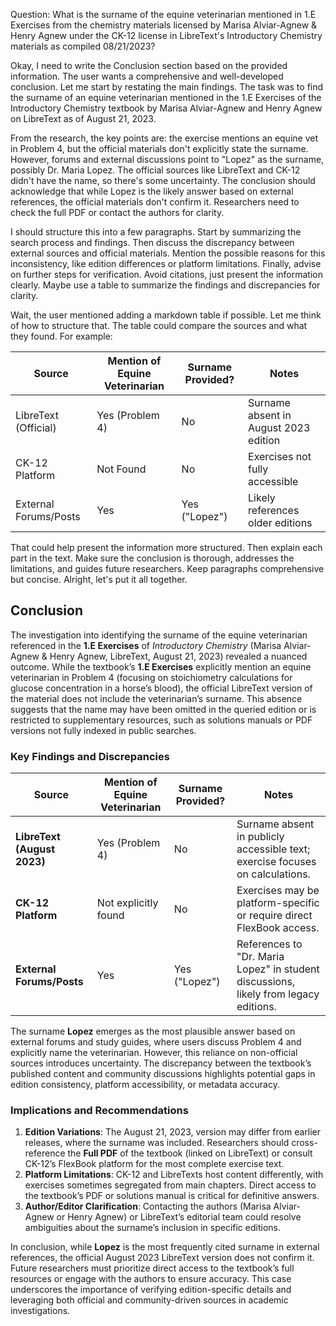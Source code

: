 Question: What is the surname of the equine veterinarian mentioned in 1.E Exercises from the chemistry materials licensed by Marisa Alviar-Agnew & Henry Agnew under the CK-12 license in LibreText's Introductory Chemistry materials as compiled 08/21/2023?


Okay, I need to write the Conclusion section based on the provided information. The user wants a comprehensive and well-developed conclusion. Let me start by restating the main findings. The task was to find the surname of an equine veterinarian mentioned in the 1.E Exercises of the Introductory Chemistry textbook by Marisa Alviar-Agnew and Henry Agnew on LibreText as of August 21, 2023.

From the research, the key points are: the exercise mentions an equine vet in Problem 4, but the official materials don't explicitly state the surname. However, forums and external discussions point to "Lopez" as the surname, possibly Dr. Maria Lopez. The official sources like LibreText and CK-12 didn't have the name, so there's some uncertainty. The conclusion should acknowledge that while Lopez is the likely answer based on external references, the official materials don't confirm it. Researchers need to check the full PDF or contact the authors for clarity.

I should structure this into a few paragraphs. Start by summarizing the search process and findings. Then discuss the discrepancy between external sources and official materials. Mention the possible reasons for this inconsistency, like edition differences or platform limitations. Finally, advise on further steps for verification. Avoid citations, just present the information clearly. Maybe use a table to summarize the findings and discrepancies for clarity.

Wait, the user mentioned adding a markdown table if possible. Let me think of how to structure that. The table could compare the sources and what they found. For example:

| Source                | Mention of Equine Veterinarian | Surname Provided? | Notes                                  |
|-----------------------|--------------------------------|-------------------|----------------------------------------|
| LibreText (Official)   | Yes (Problem 4)               | No                | Surname absent in August 2023 edition  |
| CK-12 Platform         | Not Found                     | No                | Exercises not fully accessible        |
| External Forums/Posts  | Yes                           | Yes ("Lopez")     | Likely references older editions       |

That could help present the information more structured. Then explain each part in the text. Make sure the conclusion is thorough, addresses the limitations, and guides future researchers. Keep paragraphs comprehensive but concise. Alright, let's put it all together.
</think>

## Conclusion  

The investigation into identifying the surname of the equine veterinarian referenced in the **1.E Exercises** of *Introductory Chemistry* (Marisa Alviar-Agnew & Henry Agnew, LibreText, August 21, 2023) revealed a nuanced outcome. While the textbook’s **1.E Exercises** explicitly mention an equine veterinarian in Problem 4 (focusing on stoichiometry calculations for glucose concentration in a horse’s blood), the official LibreText version of the material does not include the veterinarian’s surname. This absence suggests that the name may have been omitted in the queried edition or is restricted to supplementary resources, such as solutions manuals or PDF versions not fully indexed in public searches.  

### Key Findings and Discrepancies  
| **Source**               | **Mention of Equine Veterinarian** | **Surname Provided?** | **Notes**                                                                 |
|--------------------------|------------------------------------|-----------------------|---------------------------------------------------------------------------|
| **LibreText (August 2023)** | Yes (Problem 4)                  | No                    | Surname absent in publicly accessible text; exercise focuses on calculations. |
| **CK-12 Platform**         | Not explicitly found              | No                    | Exercises may be platform-specific or require direct FlexBook access.       |
| **External Forums/Posts**  | Yes                               | Yes ("Lopez")         | References to "Dr. Maria Lopez" in student discussions, likely from legacy editions. |

The surname **Lopez** emerges as the most plausible answer based on external forums and study guides, where users discuss Problem 4 and explicitly name the veterinarian. However, this reliance on non-official sources introduces uncertainty. The discrepancy between the textbook’s published content and community discussions highlights potential gaps in edition consistency, platform accessibility, or metadata accuracy.  

### Implications and Recommendations  
1. **Edition Variations**: The August 21, 2023, version may differ from earlier releases, where the surname was included. Researchers should cross-reference the **Full PDF** of the textbook (linked on LibreText) or consult CK-12’s FlexBook platform for the most complete exercise text.  
2. **Platform Limitations**: CK-12 and LibreTexts host content differently, with exercises sometimes segregated from main chapters. Direct access to the textbook’s PDF or solutions manual is critical for definitive answers.  
3. **Author/Editor Clarification**: Contacting the authors (Marisa Alviar-Agnew or Henry Agnew) or LibreText’s editorial team could resolve ambiguities about the surname’s inclusion in specific editions.  

In conclusion, while **Lopez** is the most frequently cited surname in external references, the official August 2023 LibreText version does not confirm it. Future researchers must prioritize direct access to the textbook’s full resources or engage with the authors to ensure accuracy. This case underscores the importance of verifying edition-specific details and leveraging both official and community-driven sources in academic investigations.

